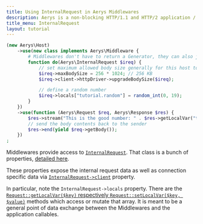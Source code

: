 ```yaml
---
title: Using InternalRequest in Aerys Middlewares
description: Aerys is a non-blocking HTTP/1.1 and HTTP/2 application / websocket / static file server.
title_menu: InternalRequest
layout: tutorial
---
```


```php
(new Aerys\Host)
	->use(new class implements Aerys\Middleware {
		# Middlewares don't have to return a Generator, they can also just terminate immediately
		function do(Aerys\InternalRequest $ireq) {
			// set maximum allowed body size generally for this host to 256 KB
			$ireq->maxBodySize = 256 * 1024; // 256 KB
			$ireq->client->httpDriver->upgradeBodySize($ireq);

			// define a random number
			$ireq->locals["tutorial.random"] = random_int(0, 19);
		}
	})
	->use(function (Aerys\Request $req, Aerys\Response $res) {
		$res->stream("This is the good number: " . $res->getLocalVar("tutorial.random") . "\n\n");
		// send the body contents back to the sender
		$res->end(yield $req->getBody());
	})
;
```

Middlewares provide access to [`InternalRequest`](../classes/internalrequest.html). That class is a bunch of properties, [detailed here](../classes/internalrequest.html).

These properties expose the internal request data as well as connection specific data via [`InternalRequest->client`](../classes/client.html) property.

In particular, note the `InternalRequest->locals` property. There are the [`Request::getLocalVar($key)` respectively `Request::setLocalVar($key, $value)`](../classes/request.html) methods which access or mutate that array. It is meant to be a general point of data exchange between the Middlewares and the application callables.